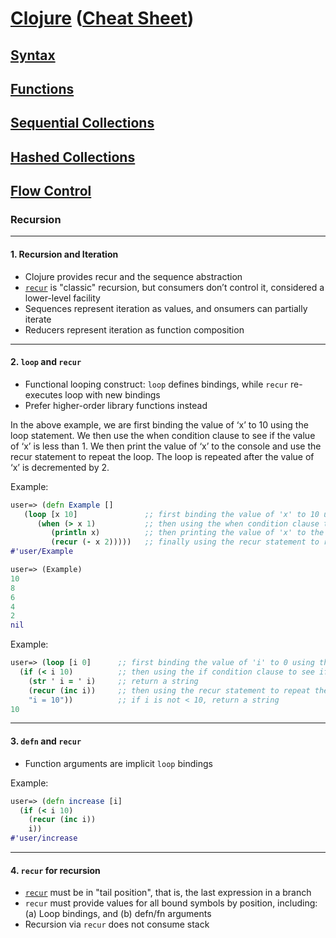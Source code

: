 # <a href="./README.md">Clojure</a> (<a href="https://clojure.org/api/cheatsheet">Cheat Sheet</a>)

## <a href="./Syntax.md">Syntax</a>

## <a href="./Functions.md">Functions</a>

## <a href="./Sequential_Collections.md">Sequential Collections</a>

## <a href="./Hashed_Collections.md">Hashed Collections</a>

## <a href="./Flow_Control.md">Flow Control</a>

### Recursion

<hr>

#### 1. Recursion and Iteration

- Clojure provides recur and the sequence abstraction
- <a href="https://clojure.org/reference/special_forms#recur">```recur```</a> is "classic" recursion, but consumers don’t control it, considered a lower-level facility
- Sequences represent iteration as values, and onsumers can partially iterate
- Reducers represent iteration as function composition

<hr>

#### 2. ```loop``` and ```recur```

- Functional looping construct: ```loop``` defines bindings, while ```recur``` re-executes loop with new bindings
- Prefer higher-order library functions instead

In the above example, we are first binding the value of ‘x’ to 10 using the loop statement. We then use the when condition clause to see if the value of ‘x’ is less than 1. We then print the value of ‘x’ to the console and use the recur statement to repeat the loop. The loop is repeated after the value of ‘x’ is decremented by 2.

Example:
```Clojure
user=> (defn Example []
   (loop [x 10]               ;; first binding the value of 'x' to 10 using the loop statement
      (when (> x 1)           ;; then using the when condition clause to see if the value of 'x' > 1
         (println x)          ;; then printing the value of 'x' to the console
         (recur (- x 2)))))   ;; finally using the recur statement to repeat the loop, after the value of 'x' is decremented by 2
#'user/Example

user=> (Example)
10
8
6
4
2
nil
```

Example:
```Clojure
user=> (loop [i 0]      ;; first binding the value of 'i' to 0 using the loop statement
  (if (< i 10)          ;; then using the if condition clause to see if the value of 'i' < 10
    (str ' i = ' i)     ;; return a string
    (recur (inc i))     ;; then using the recur statement to repeat the loop, after the value of 'i' is incremented by 1
    "i = 10"))          ;; if i is not < 10, return a string 
10
```

<hr>

#### 3. ```defn``` and ```recur```

- Function arguments are implicit ```loop``` bindings

Example:
```Clojure
user=> (defn increase [i]
  (if (< i 10)
    (recur (inc i))
    i))
#'user/increase
```

<hr>

#### 4. ```recur``` for recursion

- <a href="https://clojuredocs.org/clojure.core/recur">```recur```</a> must be in "tail position", that is, the last expression in a branch
- ```recur``` must provide values for all bound symbols by position, including: (a) Loop bindings, and (b) defn/fn arguments
- Recursion via ```recur``` does not consume stack
